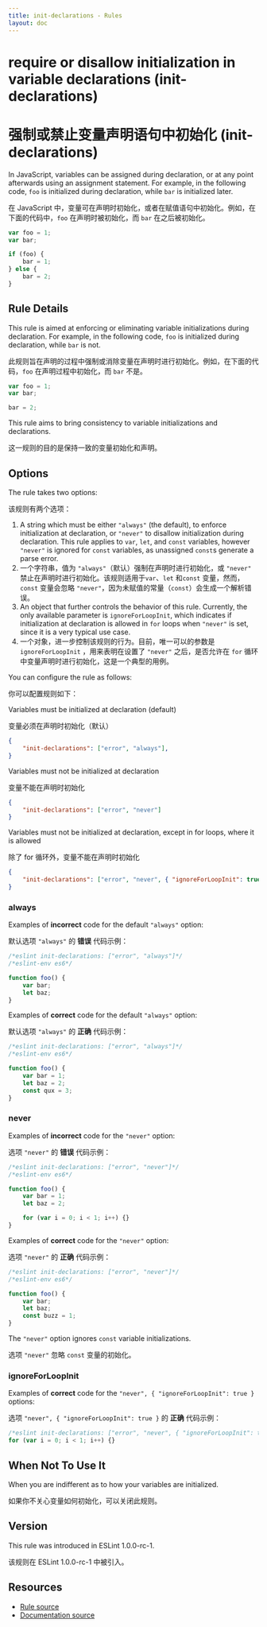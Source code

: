 ```yaml
---
title: init-declarations - Rules
layout: doc
---
```

<!-- Note: No pull requests accepted for this file. See README.md in the root directory for details. -->

# require or disallow initialization in variable declarations (init-declarations)

# 强制或禁止变量声明语句中初始化 (init-declarations)

In JavaScript, variables can be assigned during declaration, or at any point afterwards using an assignment statement. For example, in the following code, `foo` is initialized during declaration, while `bar` is initialized later.

在 JavaScript 中，变量可在声明时初始化，或者在赋值语句中初始化。例如，在下面的代码中，`foo` 在声明时被初始化，而 `bar` 在之后被初始化。

```js
var foo = 1;
var bar;

if (foo) {
    bar = 1;
} else {
    bar = 2;
}
```

## Rule Details

This rule is aimed at enforcing or eliminating variable initializations during declaration. For example, in the following code, `foo` is initialized during declaration, while `bar` is not.

此规则旨在声明的过程中强制或消除变量在声明时进行初始化。例如，在下面的代码，`foo` 在声明过程中初始化，而 `bar` 不是。

```js
var foo = 1;
var bar;

bar = 2;
```

This rule aims to bring consistency to variable initializations and declarations.

这一规则的目的是保持一致的变量初始化和声明。

## Options

The rule takes two options:

该规则有两个选项：

1. A string which must be either `"always"` (the default), to enforce initialization at declaration, or `"never"` to disallow initialization during declaration. This rule applies to `var`, `let`, and `const` variables, however `"never"` is ignored for `const` variables, as unassigned `const`s generate a parse error.
1. 一个字符串，值为 `"always"`（默认）强制在声明时进行初始化，或 `"never"` 禁止在声明时进行初始化。该规则适用于`var`、`let` 和`const` 变量，然而，`const` 变量会忽略 `"never"`，因为未赋值的常量（`const`）会生成一个解析错误。
2. An object that further controls the behavior of this rule. Currently, the only available parameter is `ignoreForLoopInit`, which indicates if initialization at declaration is allowed in `for` loops when `"never"` is set, since it is a very typical use case.
2. 一个对象，进一步控制该规则的行为。目前，唯一可以的参数是 `ignoreForLoopInit` ，用来表明在设置了 `"never"` 之后，是否允许在 `for` 循环中变量声明时进行初始化，这是一个典型的用例。

You can configure the rule as follows:

你可以配置规则如下：

Variables must be initialized at declaration (default)

变量必须在声明时初始化（默认）

```json
{
    "init-declarations": ["error", "always"],
}
```

Variables must not be initialized at declaration

变量不能在声明时初始化

```json
{
    "init-declarations": ["error", "never"]
}
```

Variables must not be initialized at declaration, except in for loops, where it is allowed

除了 for 循环外，变量不能在声明时初始化

```json
{
    "init-declarations": ["error", "never", { "ignoreForLoopInit": true }]
}
```

### always

Examples of **incorrect** code for the default `"always"` option:

默认选项 `"always"` 的 **错误** 代码示例：

```js
/*eslint init-declarations: ["error", "always"]*/
/*eslint-env es6*/

function foo() {
    var bar;
    let baz;
}
```

Examples of **correct** code for the default `"always"` option:

默认选项 `"always"` 的 **正确** 代码示例：

```js
/*eslint init-declarations: ["error", "always"]*/
/*eslint-env es6*/

function foo() {
    var bar = 1;
    let baz = 2;
    const qux = 3;
}
```

### never

Examples of **incorrect** code for the `"never"` option:

选项 `"never"` 的 **错误** 代码示例：

```js
/*eslint init-declarations: ["error", "never"]*/
/*eslint-env es6*/

function foo() {
    var bar = 1;
    let baz = 2;

    for (var i = 0; i < 1; i++) {}
}
```

Examples of **correct** code for the `"never"` option:

选项 `"never"` 的 **正确** 代码示例：

```js
/*eslint init-declarations: ["error", "never"]*/
/*eslint-env es6*/

function foo() {
    var bar;
    let baz;
    const buzz = 1;
}
```

The `"never"` option ignores `const` variable initializations.

选项 `"never"` 忽略 `const` 变量的初始化。

### ignoreForLoopInit

Examples of **correct** code for the `"never", { "ignoreForLoopInit": true }` options:

选项 `"never", { "ignoreForLoopInit": true }` 的 **正确** 代码示例：

```js
/*eslint init-declarations: ["error", "never", { "ignoreForLoopInit": true }]*/
for (var i = 0; i < 1; i++) {}
```

## When Not To Use It

When you are indifferent as to how your variables are initialized.

如果你不关心变量如何初始化，可以关闭此规则。

## Version

This rule was introduced in ESLint 1.0.0-rc-1.

该规则在 ESLint 1.0.0-rc-1 中被引入。

## Resources

* [Rule source](https://github.com/eslint/eslint/tree/master/lib/rules/init-declarations.js)
* [Documentation source](https://github.com/eslint/eslint/tree/master/docs/rules/init-declarations.md)
